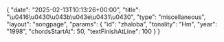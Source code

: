 {
    "date": "2025-02-13T10:13:26+00:00",
    "title": "\u0416\u0430\u043b\u043e\u0431\u0430",
    "type": "miscellaneous",
    "layout": "songpage",
    "params": {
        "id": "zhaloba",
        "tonality": "Hm",
        "year": "1998",
        "chordsStartAt": 50,
        "textFinishAtLine": 100
    }
}